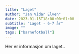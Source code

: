 ```yaml
---
title: "Laget"
author: "Jan Vidar Elven"
date: 2023-01-15T18:00:00+01:00
subtitle: "Laget - 6-7 år"
image: ""
tags: ["barnefotball"]
---
```


Her er informasjon om laget..
